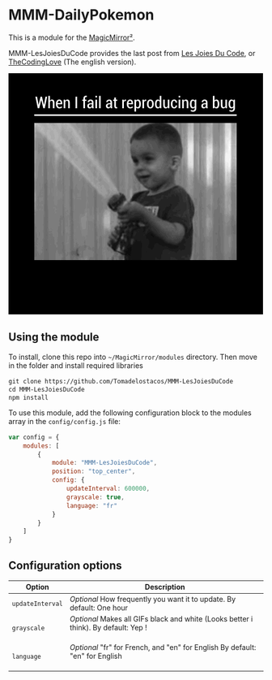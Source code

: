 # MMM-DailyPokemon

This is a module for the [MagicMirror²](https://github.com/MichMich/MagicMirror/).

MMM-LesJoiesDuCode provides the last post from [Les Joies Du Code](https://lesjoiesducode.fr), or [TheCodingLove](https://thecodinglove.com) (The english version). 


![Demo](https://github.com/Tomadelostacos/MMM-LesJoiesDuCode/blob/master/images/demo.gif)

## Using the module

To install, clone this repo into `~/MagicMirror/modules` directory. Then move in the folder and install required libraries
```
git clone https://github.com/Tomadelostacos/MMM-LesJoiesDuCode
cd MMM-LesJoiesDuCode
npm install
```

To use this module, add the following configuration block to the modules array in the `config/config.js` file:
```js
var config = {
    modules: [
        {
            module: "MMM-LesJoiesDuCode",
			position: "top_center",
            config: {
                updateInterval: 600000,
                grayscale: true, 
                language: "fr"     
            }
        }
    ]
}
```

## Configuration options


| Option           | Description
|----------------- |-----------
| `updateInterval` | *Optional* How frequently you want it to update. By default: One hour
| `grayscale`      | *Optional* Makes all GIFs black and white (Looks better i think). By default: Yep ! <br/> <br/>
| `language`       | *Optional* "fr" for French, and "en" for English By default: "en" for English <br/> <br/>

